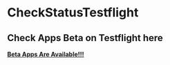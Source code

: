 # CheckStatusTestflight

## Check Apps Beta on Testflight here
**[Beta Apps Are Available!!!](https://github.com/manhnh97/CheckStatusTestflight/blob/master/Result_BetaAppsAvailable.md)**
